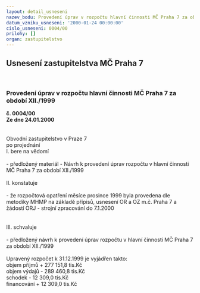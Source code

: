 ```yaml
---
layout: detail_usneseni
nazev_bodu: Provedení úprav v rozpočtu hlavní činnosti MČ Praha 7 za období XII./1999
datum_vzniku_usneseni: '2000-01-24 00:00:00'
cislo_usneseni: 0004/00
prilohy: []
organ: zastupitelstvo
---
```

<div id="ucUsn_pList" class="usn">
	<span><h2>Usnesení zastupitelstva MČ Praha 7 </h2>
<br></span><div class="standBody">
<span><h3>Provedení úprav v rozpočtu hlavní činnosti MČ Praha 7 za období XII./1999</h3></span><div class="center">
		<strong>č. 0004/00</strong><br>
	</div>
<div class="center">
		<strong>Ze dne 24.01.2000</strong><br><br>
	</div>
<br>Obvodní zastupitelstvo v Praze 7<br>po projednání<br>I.	bere na vědomí<br><br> - předložený materiál - Návrh k provedení úprav rozpočtu v hlavní činnosti MČ Praha 7 za období XII./1999 <br><br>II.	konstatuje<br><br>- že rozpočtová opatření měsíce prosince 1999 byla provedena dle metodiky MHMP na základě přípisů, usnesení OR a OZ m.č. Praha 7 a žádostí ORJ - strojní zpracování do 7.1.2000<br><br><br>III.	schvaluje <br><br>  - předložený návrh k provedení úprav rozpočtu v hlavní činnosti MČ Praha 7 za období XII./1999<br><br>Upravený rozpočet k 31.12.1999 je vyjádřen takto:<br>objem příjmů + 277 151,8 tis.Kč<br>objem výdajů - 289 460,8 tis.Kč<br>schodek       - 12 309,0 tis.Kč<br>financování   + 12 309,0 tis.Kč<br>
</div>
</div>
